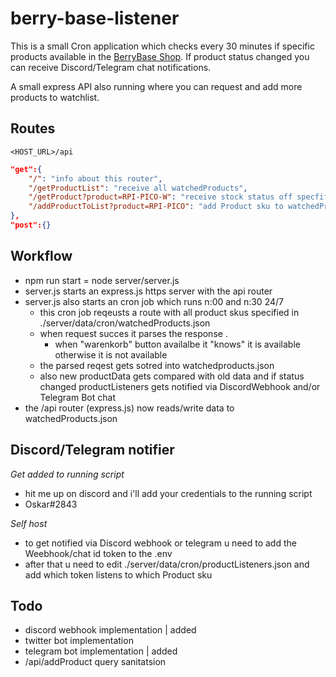 # berry-base-listener
This is a small Cron application which checks every 30 minutes if specific products available in the [BerryBase Shop](https://www.berrybase.de/). If product status changed you can receive Discord/Telegram chat notifications.

A small express API also running where you can request and add more products to watchlist.

## Routes
```
<HOST_URL>/api
```
```json
"get":{
    "/": "info about this router",
    "/getProductList": "receive all watchedProducts",
    "/getProduct?product=RPI-PICO-W": "receive stock status off specfific product SKU",
    "/addProductToList?product=RPI-PICO": "add Product sku to watchedProducts",
},
"post":{}
```
## Workflow
- npm run start = node server/server.js
- server.js starts an express.js https server with the api router
- server.js also starts an cron job which runs n:00 and n:30 24/7
    - this cron job reqeusts a route with all product skus specified in ./server/data/cron/watchedProducts.json
    - when request succes it parses the response .
        - when "warenkorb" button availalbe it "knows" it is available otherwise it is not available
    - the parsed reqest gets sotred into watchedproducts.json
    - also new productData gets compared with old data and if status changed productListeners gets notified via DiscordWebhook and/or Telegram Bot chat
- the /api router (express.js) now reads/write data to watchedProducts.json

## Discord/Telegram notifier
*Get added to running script*
- hit me up on discord and i'll add your credentials to the running script
- Oskar#2843

*Self host*
- to get notified via Discord webhook or telegram u need to add the Weebhook/chat id token to the .env
- after that u need to edit ./server/data/cron/productListeners.json and add which token listens to which Product sku

## Todo
- discord webhook implementation | added
- twitter bot implementation
- telegram bot implementation | added
- /api/addProduct query sanitatsion
